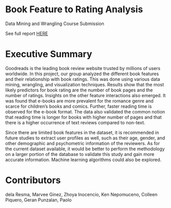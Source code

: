 # Book Feature to Rating Analysis

Data Mining and Wrangling Course Submission

See full report [HERE](https://github.com/mbdelaresma/book-feature-to-rating-analysis/blob/main/FinalReport.ipynb)

# Executive Summary

Goodreads is the leading book review website trusted by millions of users worldwide. In this project, our group analyzed the different book features and their relationship with book ratings. This was done using various data mining, wrangling, and visualization techniques. Results show that the most likely predictors for book rating are the number of book pages and the number of ratings. Insights on the other feature interactions also emerged. It was found that e-books are more prevalent for the romance genre and scarce for children’s books and comics. Further, faster reading time is observed for the e-book format. The data also validated the common notion that reading time is longer for books with higher number of pages and that there is a higher occurrence of text reviews compared to non-text.

Since there are limited book features in the dataset, it is recommended in future studies to extract user profiles as well, such as their age, gender, and other demographic and psychometric information of the reviewers. As for the current dataset available, it would be better to perform the methodology on a larger portion of the database to validate this study and gain more accurate information. Machine learning algorithms could also be explored.

# Contributors

dela Resma, Marvee
Ginez, Zhoya
Inocencio, Ken
Nepomuceno, Colleen
Piquero, Geran
Punzalan, Paolo
